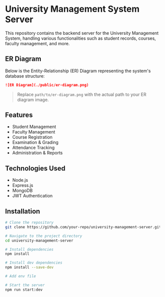 # University Management System Server

This repository contains the backend server for the University Management System, handling various functionalities such as student records, courses, faculty management, and more.

## ER Diagram

Below is the Entity-Relationship (ER) Diagram representing the system's database structure:

```markdown
![ER Diagram](./public/er-diagram.png)
```

> Replace `path/to/er-diagram.png` with the actual path to your ER diagram image.

## Features

- Student Management
- Faculty Management
- Course Registration
- Examination & Grading
- Attendance Tracking
- Administration & Reports

## Technologies Used

- Node.js
- Express.js
- MongoDB
- JWT Authentication

## Installation

```bash
# Clone the repository
git clone https://github.com/your-repo/university-management-server.git

# Navigate to the project directory
cd university-management-server

# Install dependencies
npm install

# Install dev dependencies
npm install --save-dev

# Add env file

# Start the server
npm run start:dev
```
